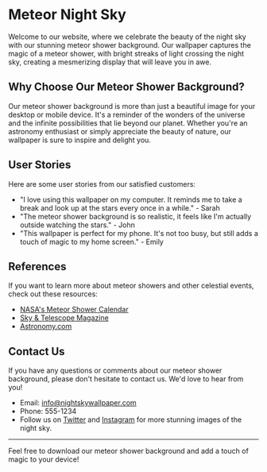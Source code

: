 <!--font:Barlow Condensed-->

# Meteor Night Sky

Welcome to our website, where we celebrate the beauty of the night sky with our stunning meteor shower background. Our wallpaper captures the magic of a meteor shower, with bright streaks of light crossing the night sky, creating a mesmerizing display that will leave you in awe.

## Why Choose Our Meteor Shower Background?

Our meteor shower background is more than just a beautiful image for your desktop or mobile device. It's a reminder of the wonders of the universe and the infinite possibilities that lie beyond our planet. Whether you're an astronomy enthusiast or simply appreciate the beauty of nature, our wallpaper is sure to inspire and delight you.

## User Stories

Here are some user stories from our satisfied customers:

- "I love using this wallpaper on my computer. It reminds me to take a break and look up at the stars every once in a while." - Sarah
- "The meteor shower background is so realistic, it feels like I'm actually outside watching the stars." - John
- "This wallpaper is perfect for my phone. It's not too busy, but still adds a touch of magic to my home screen." - Emily

## References

If you want to learn more about meteor showers and other celestial events, check out these resources:

- [NASA's Meteor Shower Calendar](#)
- [Sky & Telescope Magazine](#)
- [Astronomy.com](#)

## Contact Us

If you have any questions or comments about our meteor shower background, please don't hesitate to contact us. We'd love to hear from you!

- Email: [info@nightskywallpaper.com](mailto:info@nightskywallpaper.com)
- Phone: 555-1234
- Follow us on [Twitter](#) and [Instagram](#) for more stunning images of the night sky. 

---
Feel free to download our meteor shower background and add a touch of magic to your device!

<!--

Write me content for website with wallpaper which alt text is:

"A photograph of a meteor shower, with bright streaks of light crossing the night sky."

The name/title of the page should not be 1:1 copy of the alt text but rather a real content of the website which is using this wallpaper.

- Use markdown format 
- Start with heading
- Heading should be short and concise
- The content should look like a real website 
- The website should not be about the wallpaper, wallpaper is just a related background
- Heading should be contain work "wallpaper" or "background"
- Include real sections like references, contact, user stories, etc. use things relevant to the page purpose.
- Feel free to use structure like headings, bullets, numbering, blockquotes, paragraphs, horizontal lines, etc.
- You can use formatting like bold or _italic_
- You can include UTF-8 emojis
- Links should be only #hash anchors (and you can refer to the document itself)
- Do not include images


---


# Discover the Wonders of the Night Sky with our Meteor Shower Background

Welcome to our website, where we celebrate the beauty of the night sky with our stunning meteor shower background. Our wallpaper captures the magic of a meteor shower, with bright streaks of light crossing the night sky, creating a mesmerizing display that will leave you in awe.

## Why Choose Our Meteor Shower Background?

Our meteor shower background is more than just a beautiful image for your desktop or mobile device. It's a reminder of the wonders of the universe and the infinite possibilities that lie beyond our planet. Whether you're an astronomy enthusiast or simply appreciate the beauty of nature, our wallpaper is sure to inspire and delight you.

## User Stories

Here are some user stories from our satisfied customers:

- "I love using this wallpaper on my computer. It reminds me to take a break and look up at the stars every once in a while." - Sarah
- "The meteor shower background is so realistic, it feels like I'm actually outside watching the stars." - John
- "This wallpaper is perfect for my phone. It's not too busy, but still adds a touch of magic to my home screen." - Emily

## References

If you want to learn more about meteor showers and other celestial events, check out these resources:

- [NASA's Meteor Shower Calendar](#)
- [Sky & Telescope Magazine](#)
- [Astronomy.com](#)

## Contact Us

If you have any questions or comments about our meteor shower background, please don't hesitate to contact us. We'd love to hear from you!

- Email: [info@nightskywallpaper.com](mailto:info@nightskywallpaper.com)
- Phone: 555-1234
- Follow us on [Twitter](#) and [Instagram](#) for more stunning images of the night sky. 

---
Feel free to download our meteor shower background and add a touch of magic to your device!

-->
